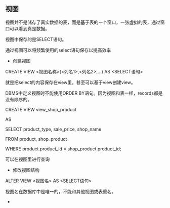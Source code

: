 ## 视图

视图并不是储存了真实数据的表，而是基于表的一个窗口，一张虚拟的表，通过窗口可以看到真是数据。

视图中保存的是SELECT语句。

通过视图可以将频繁使用的select语句保存以提高效率

- 创建视图

CREATE VIEW <视图名称>(<列名1>,<列名2>,...) AS <SELECT语句>

就是把select的内容保存在view里。甚至可以基于view创建view。

DBMS中定义视图时不能使用ORDER BY语句。因为视图和表一样，records都是没有顺序的。

CREATE VIEW view_shop_product

AS

SELECT product_type, sale_price, shop_name

FROM product, shop_product

WHERE product.product_id = shop_product.product_id;

可以在视图里进行查询

- 修改视图结构

ALTER VIEW <视图名> AS <SELECT语句>

视图名在数据库中是唯一的，不能和其他视图或表重名。

- 

